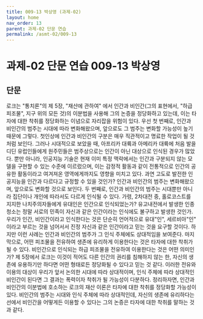 ```yaml
---
title: 009-13 박상영 (과제-02)
layout: home
nav_order: 13
parent: 과제-02 단문 연습
permalink: /asmt-02/009-13
---
```


# 과제-02 단문 연습 009-13 박상영 

## 단문

로크는 "통치론"의 제 5장, "재산에 관하여" 에서 인간과 비인간(그의 표현에서, "하급피조물", 지구 위의 모든 것)의 이분법을 사용해 그의 논증을 정당화하고 있는데, 이는 타자에 대한 착취를 정당화하는 이념으로 자리잡을 위험이 있다. 우선 첫 번째로, 인간과 비인간의 범주는 시대에 따라 변화해왔으며, 앞으로도 그 범주는 변화할 가능성이 높기 때문에 그렇다. 첫인상에 인간과 비인간의 구분은 매우 직관적이고 명료한 작업이 될 것처럼 보인다. 그러나 시대적으로 보았을 때, 아프리카 대륙과 아메리카 대륙에 처음 발을 디딘 유럽인들에게 원주민들은 범주상으로는 인간이 아닌 대상으로 인식된 경우가 많았다. 뿐만 아니라, 인공지능 기술은 현재 이미 특정 맥락에서는 인간과 구분되지 않는 모델을 구현할 수 있는 수준에 이르렀으며, 이는 감정적 활동과 같이 전통적으로 인간의 공유한 활동이라고 여겨져온 영역에게까지도 영향을 미치고 있다. 과연 고도로 발전한 인공지능을 인간과 다르다고 규정할 수 있을 것인가? 인간과 비인간의 범주는 변화해왔으며, 앞으로도 변화할 것으로 보인다. 두 번째로, 인간과 비인간의 범주는 시대뿐만 아니라 집단이나 개인에 따라서도 다르게 인식될 수 있다. 가령, 2차대전 중, 홀로코스트를 지지한 나치주의자들에게 유대인은 인간으로 인식되었는가? 유고내전에서 발생한 인종청소는 정말 서로의 민족이 자신과 같은 인간이라는 인식에도 불구하고 발생한 것인가. 우리가 인간, 비인간이라고 인식한다는 것은 단순히 언어적으로 유대"인", 세르비아"인" 이라고 부르는 것을 넘어서서 진정 자신과 같은 인간이라고 믿는 것을 요구할 것이다. 하지만 이런 사례는 인간과 비인간의 범주가 그 인식 주체에도 상대적임을 보여준다. 마지막으로, 어떤 피조물을 전유하여 생존에 유리하게 이용한다는 것은 타자에 대한 착취가 될 수 있다. 비인간으로 인식되는 하급 피조물을 전유하여 이용한다는 것은 어떤 의미인가? 제 5장에서 로크는 이것이 적어도 다른 인간의 권리를 침해하지 않는 한, 자신의 생존에 유용하기만 하다면 어떤 형태로든 정당화될 수 있다고 믿는 것 같다. 이러한 전유와 이용의 대상이 우리가 앞서 논의한 시대에 따라 상대적이며, 인식 주체에 따라 상대적인 비인간이 된다면 그 결과는 폭력이자 착취가 될 가능성이 다분하다. 정리하자면, 인간과 비인간의 이분법에 호소하는 로크의 재산 이론은 타자에 대한 착취를 정당화할 가능성이 있다. 비인간의 범주는 시대와 인식 주체에 따라 상대적인데, 자신의 생존에 유리하다는 선에서 비인간을 어떻게든 이용할 수 있다는 그의 논증은 타자에 대한 착취를 말하는 것과 같다.     
